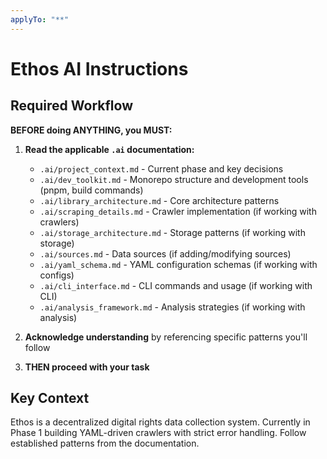 ```yaml
---
applyTo: "**"
---
```


# Ethos AI Instructions

## Required Workflow

**BEFORE doing ANYTHING, you MUST:**

1. **Read the applicable `.ai` documentation:**

   - `.ai/project_context.md` - Current phase and key decisions
   - `.ai/dev_toolkit.md` - Monorepo structure and development tools (pnpm, build commands)
   - `.ai/library_architecture.md` - Core architecture patterns
   - `.ai/scraping_details.md` - Crawler implementation (if working with crawlers)
   - `.ai/storage_architecture.md` - Storage patterns (if working with storage)
   - `.ai/sources.md` - Data sources (if adding/modifying sources)
   - `.ai/yaml_schema.md` - YAML configuration schemas (if working with configs)
   - `.ai/cli_interface.md` - CLI commands and usage (if working with CLI)
   - `.ai/analysis_framework.md` - Analysis strategies (if working with analysis)

2. **Acknowledge understanding** by referencing specific patterns you'll follow

3. **THEN proceed with your task**

## Key Context

Ethos is a decentralized digital rights data collection system. Currently in Phase 1 building YAML-driven crawlers with strict error handling. Follow established patterns from the documentation.
